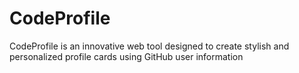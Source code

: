 # CodeProfile
CodeProfile is an innovative web tool designed to create stylish and personalized profile cards using GitHub user information
